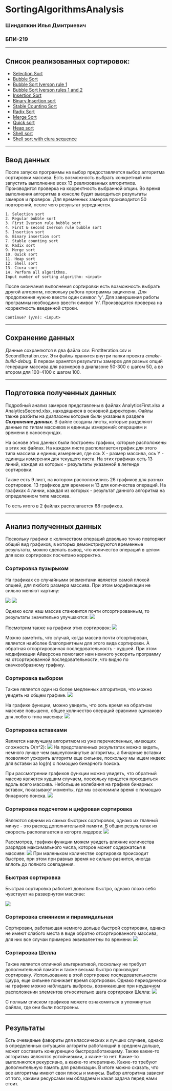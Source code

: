 # SortingAlgorithmsAnalysis
### Шиндяпкин Илья Дмитриевич
### БПИ-219
***
## Список реализованных сортировок:
- [Selection Sort](Algorithms/SelectionSort.cpp)
- [Bubble Sort](Algorithms/BubbleSort.cpp)
- [Bubble Sort Iverson rule 1](Algorithms/BubbleSort.cpp)
- [Bubble Sort Iverson rules 1 and 2](Algorithms/BubbleSort.cpp)
- [Insertion Sort](Algorithms/InsertionSort.cpp)
- [Binary Insertion sort](Algorithms/InsertionSort.cpp)
- [Stable Counting Sort](Algorithms/StableCountingSort.cpp)
- [Radix Sort](Algorithms/RadixSort.cpp)
- [Merge Sort](Algorithms/MergeSort.cpp)
- [Quick sort](Algorithms/QuickSort.cpp)
- [Heap sort](Algorithms/HeapSort.cpp)
- [Shell sort](Algorithms/ShellSort.cpp)
- [Shell sort with ciura sequence](Algorithms/ShellSort.cpp)
***
## Ввод данных
После запуска программы на выбор предоставляется выбор алгоритма сортировки
массива. Есть возможность выбрать конкретный или запустить выполнение всех 13
реализованных алгоритмов. Производится проверка на корректность выбранной опции.
Во время выполнения алгоритма в консоле будят выводиться результаты замеров и проверок.
Для временных замеров производится 50 повторений, псоле чего результат усредняется.
```
1. Selection sort
2. Regular bubble sort
3. First Iverson rule bubble sort
4. First & second Iverson rule bubble sort
5. Insertion sort
6. Binary insertion sort
7. Stable counting sort
8. Radix sort
9. Merge sort
10. Quick sort
11. Heap sort
12. Shell sort
13. Ciura sort
14. Perform all algorithms.
Input number of sorting algorithm: <input>
```

После окончания выполнения сортировки есть возможность выбрать другой алгоритм,
поскольку работа программы зациклена. Для продолжения нужно ввести один символ 'y'.
Для завершения работы программы необходимо ввести символ 'n'.
Производится проверка на корректность введенной строки.
```
Continue? (y/n): <input>
```
***
## Сохранение данных
Данные сохраняются в два файла csv: FirstIteration.csv и SecondIteration.csv.
Эти файлы хранятся внутри папки проекта *cmake-build-debug*.
В первом хранятся результаты замеров для разных опций генерации массива
для размеров в диапазоне 50-300 с шагом 50, а во втором для 100-4100 с шагом 100.
***
## Подготовка полученных данных
Подробный анализ замеров представлены в файлах AnalyticsFirst.xlsx и 
AnalyticsSecond.xlsx, находящихся в основной директории.
Файлы также разбиты на диапазоны которые были указаны в разделе ***Сохранение данных***.
В файле созданы листы, которые разделяют данные по типам массивов и единицы измерений:
операциям и времени в наносекундах.

На основе этих данных были построены графики, которые расположены в этих же файлах.
На каждом листе располагается график для этого типа массива и единиц измерения,
где ось Х - размер массива, ось Y - единицы измерения для текущего листа.
На этих графиках есть 13 линий, каждая из которых - результаты указанной в легенде сортировки.

Также есть 9 лист, на котором расположились 26 графиков для разных сортировок.
13 графиков для времени и 13 для количества операций. На графиках 4 линии,
каждая из которых - результат данного алгоритма на определенном типе массива.

То есть итого в 2 файлах располагается 68 графиков.
***
## Анализ полученных данных
Поскольку графики с количеством операций довольно точно повторяют
общий вид графиков, в которых демонстрируются временные результаты,
можно сделать вывод, что количество операций в целом для всех сортировок
посчитано корректно. 

### Сортировка пузырьком
На графиках со случайными элементами является самой плохой опцией,
для любого размера массива. При этом модификации не сильно меняют картину:

<img src="Graphs/First0to4000.png">
<img src="Graphs/Second0to4000.png">

Однако если наш массив становится почти отсортированным, то результаты
значительно улучшаются:
<img src="Graphs/SecondAlmostSorted.png">

Посмотрим также на графики этих сортировок:
<img src="Graphs/BubbleSort.png">

Можно заметить, что случай, когда массив почти отсортирован, является
наиболее благоприятным для этого вида сортировки. А обратная отсортированная
последовательность - худшей. При этом модификации Айверсона помогают
нам немного ускорить программу на отсортированной последовательности,
что видно по скачкообразному графику.

### Сортировка выбором

Также является один из более медленных алгоритмов, что можно увидеть на 
общем графике.
<img src="Graphs/Second0to4000.png">

На графике функции, можно увидеть, что хоть время на обратном массиве повышено,
общее количество операций сравнимо одинаково для любого типа массива:
<img src="Graphs/SelectionSort.png">

### Сортировка вставками

Является наилучшим алгоритмом из уже перечисленных, имеющих сложность O(n^2):
<img src="Graphs/Second0to4000.png">
На представленных результатах можно видеть, немного лучше чем вышеупомянутые алгоритмы,
а бинарные вставки позволяют ускорить алгоритм еще сильнее, поскольку мы ищем 
индекс для вставки за log(n) с помощью бинарного поиска.

При рассмотрении графиков функции можно увидеть, что обратный массив является худшим случаем,
поскольку придется проходиться вдоль всего массива. Небольшие колебания на графике
бинарных вставок, показывают моменты, где мы сэкономили время с помощью бинарного поиска.
<img src="Graphs/InsertionSort.png">

### Сортировка подсчетом и цифровая сортировка

Являются одними из самых быстрых сортировок, однако их главный минус - 
это расход дополнительной памяти. В общих результатах их скорость располагается в когорте лидеров:
<img src="Graphs/Second0to4000.png">

Рассмотрев, графики функции можем увидеть влияние количества разрядов максимального числа,
которое может содержатсья в массиве:
<img src="Graphs/CountingSort.png">
При маленьком количестве сортировка происходит быстрее, при этом при равных
время не сильно разнится, иногда вплоть до полного совпадения.

### Быстрая сортировка 
Быстрая сортировка работает довольно быстро, однако плохо себя чувствует
на развернутом массиве:

<img src="Graphs/QuickSortReversed.png">

### Сортировка слиянием и пирамидальная
Сортировки, работающая немного дольше быстрой сортировки, однако 
не имеют слабого места в виде обратно отсортированного массива,
для них все случаи примерно эквивалентны по времени:
<img src="Graphs/MergeSort.png">

### Сортировка Шелла

Также является отличной альтернативой, поскольку не требует дополнительной памяти и
также весьма быстро производит сортировку. Использование в этой сортировке 
последовательности Циура, еще сильнее понижает время сортировки.
Однако периодически на графике можно наблюдать выбросы, возникающие при неудачном
расположении элементов относительно шага сортировки Шелла:
<img src="Graphs/ShellSort.png">

С полным списком графиков можете ознакомиться в упомянутых файлах, где они были построены.
***
## Результаты
Есть очевидные фавориты для классических и лучших случаев, однако в определенных ситуациях
алгоритм работающий в среднем дольше, может составить конкуренцию быстроработающему.
Также какие-то алгоритмы являются устойчивыми, а какие-то нет.
Какие-то выполняются рекурсивно, а какие-то итеративно.
Какие-то требуют дополнительную память для реализации.
В итоге можно сказать, что все алгоритмы имеют свои плюсы и минусы.
Выбор алгоритма зависит от того, какими ресурсами мы обладаем и какая задача перед нами стоит.

